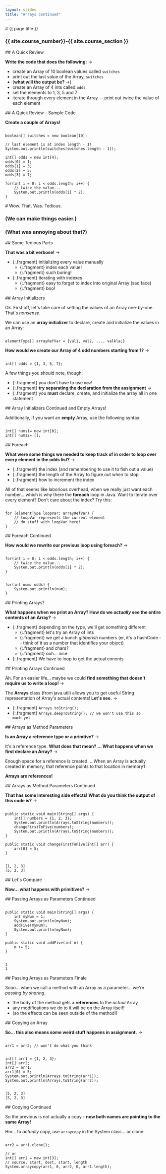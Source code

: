 ```yaml
---
layout: slides
title: "Arrays Continued"
---
```

<section markdown="block" class="intro-slide">
# {{ page.title }}

### {{ site.course_number}}-{{ site.course_section }}

<p><small></small></p>
</section>

<section markdown="block">
## A Quick Review

__Write the code that does the following:__ &rarr;

* create an Array of 10 boolean values called <code>switches</code>
* print out the last value of the Array, <code>switches</code>
* (__what will the output be?__ &rarr;)
* create an Array of 4 ints called <code>odds</code>
* set the elements to 1, 3, 5 and 7
* iterate through every element in the Array -- print out twice the value of each element


</section>

<section markdown="block">
## A Quick Review - Sample Code

__Create a couple of Arrays!__ 

<pre><code data-trim contenteditable>
boolean[] switches = new boolean[10];

// last element is at index length - 1!
System.out.println(switches[switches.length - 1]);

int[] odds = new int[4];
odds[0] = 1;
odds[1] = 3;
odds[2] = 5;
odds[3] = 7;

for(int i = 0; i < odds.length; i++) {
	// twice the value...
	System.out.println(odds[i] * 2);
}
</code></pre>
</section>

<section markdown="block">
# Wow. That. Was. Tedious.

### (We can make things easier.)

### (What was annoying about that?)

</section>
<section markdown="block">
## Some Tedious Parts

__That was a bit verbose!__ &rarr;

* {:.fragment} initializing every value manually
	* {:.fragment} index each value!
	* {:.fragment} such boring!
* {:.fragment} iterating with indexes
	* {:.fragment} easy to forget to index into original Array (sad face)
	* {:.fragment} boo!

</section>

<section markdown="block">
## Array Initializers

Ok. First off, let's take care of setting the values of an Array one-by-one. That's _nonsense_.

We can use an __array initializer__ to declare, create and initialize the values in an Array:

<pre><code data-trim contenteditable>
elementType[] arrayRefVar = {val1, val2, ..., valkla;}
</code></pre>

__How would we create our Array of 4 odd numbers starting from 1?__ &rarr;

<pre class="fragment"><code data-trim contenteditable>
int[] odds = {1, 3, 5, 7};
</code></pre>

<span class="fragment"> A few things you should note, though: </span>

* {:.fragment} you don't have to use <code>new</code>!
* {:.fragment} __try separating the declaration from the assignment__ &rarr;
* {:.fragment} you __must__ declare, create, and initialize the array all in one statement
</section>

<section markdown="block">
## Array Initializers Continued and Empty Arrays!

Additionally, if you want an __empty__ Array, use the following syntax:

<pre><code data-trim contenteditable>
int[] nums1= new int[0];
int[] nums2= [];
</code></pre>
</section>

<section markdown="block">
## Foreach

__What were some things we needed to keep track of in order to loop over every element in the odds list?__ &rarr;

* {:.fragment} the index (and remembering to use it to fish out a value)
* {:.fragment} the length of the Array to figure out when to stop
* {:.fragment} how to increment the index

<span class="fragment">All of that seems like laborious overhead, when we really just want each number... which is why there the __foreach__ loop in Java. Want to iterate over every element? Don't care about the index? Try this:</span>

<pre class="fragment"><code data-trim contenteditable>
for (elementType loopVar: arrayRefVar) {
	// loopVar represents the current element
	// do stuff with loopVar here!
}
</code></pre>




</section>

<section markdown="block">
## Foreach Continued

__How would we rewrite our previous loop using foreach?__ &rarr;

<pre><code data-trim contenteditable>
for(int i = 0; i < odds.length; i++) {
	// twice the value...
	System.out.println(odds[i] * 2);
}
</code></pre>

<pre><code data-trim contenteditable>
for(int num: odds) {
	System.out.println(num);
}
</code></pre>
</section>

<section markdown="block">
## Printing Arrays?

__What happens when we print an Array? How do we _actually_ see the entire contents of an Array?__ &rarr;

* {:.fragment} depending on the type, we'll get something different
	* {:.fragment} let's try an Array of ints
	* {:.fragment} we get a bunch _gibberish_ numbers (er, it's a hashCode -- think of it as a number that identifies your object) 
	* {:.fragment} and chars?
	* {:.fragment} ooh... nice
* {:.fragment} We have to loop to get the actual conents

</section>

<section markdown="block">
## Printing Arrays Continued

Ah. For an easier life... maybe we could __find something that doesn't require us to write a loop!__ &rarr;

<span class="fragment">The __Arrays__ class (from java.util) allows you to get useful String representation of Array's actual contents! __Let's see.__ &rarr;</span>

* {:.fragment} <code>Arrays.toString(); </code>
* {:.fragment} <code>Arrays.deepToString(); // we won't use this so much yet </code>
</section>

<section markdown="block">
## Arrays as Method Parameters

__Is an Array a reference type or a primtive?__ &rarr;

<span class="fragment">It's a reference type. __What does that mean? ... What happens when we first declare an Array?__ &rarr;</span>

<span class="fragment">Enough space for a reference is created. ...When an Array is actually created in memory, that reference points to that location in memory1</span>

<span class="fragment">__Arrays are references!__</span>

</section>

<section markdown="block">
## Arrays as Method Parameters Continued

__That has some interesting side effects! What do you think the output of this code is?__ &rarr;

<pre><code data-trim contenteditable>
public static void main(String[] args) {
    int[] numbers = {1, 2, 3};
    System.out.println(Arrays.toString(numbers));
    changeFirstToFive(numbers);
    System.out.println(Arrays.toString(numbers));
}

public static void changeFirstToFive(int[] arr) {
    arr[0] = 5;
}
</code></pre>
<pre class="fragment"><code data-trim contenteditable>
[1, 2, 3]
[5, 2, 3]
</code></pre>
</section>

<section markdown="block">
## Let's Compare

__Now... what happens with primitives?__ &rarr;

		
</section>
<section markdown="block">
## Passing Arrays as Parameters Continued

<pre><code data-trim contenteditable>
public static void main(String[] args) {
    int myNum = 1;
    System.out.println(myNum);
    addFive(myNum);
    System.out.println(myNum);
}

public static void addFive(int n) {
    n += 5;
}
</code></pre>

<pre class="fragment"><code data-trim contenteditable>
1
1
</code></pre>

</section>
<section markdown="block">
## Passing Arrays as Parameters Finale

Sooo... when we call a method with an Array as a parameter... we're _passing by sharing_. 

* the body of the method gets a __references__ to the _actual_ Array
* any modifications we do to it will be on the Array itself!
* (so the effects can be seen outside of the method!)

</section>
<section markdown="block">
## Copying an Array 

__So... this also means some weird stuff happens in assignment.__ &rarr;

<pre><code data-trim contenteditable>
arr1 = arr2; // won't do what you think
</code></pre>


<pre class="fragment"><code data-trim contenteditable>
int[] arr1 = {1, 2, 3};
int[] arr2;
arr2 = arr1;
arr1[0] = 5;
System.out.println(Arrays.toString(arr1));
System.out.println(Arrays.toString(arr2));
</code></pre>

<pre class="fragment"><code data-trim contenteditable>
[5, 2, 3]
[5, 2, 3]
</code></pre>


</section>

<section markdown="block">
## Copying Continued

So the previous is not actually a copy - __now both names are pointing to the same Array!__

Hm... to _actually_ copy, use <code>arraycopy</code> in the System class... or clone:

<pre><code data-trim contenteditable>
arr2 = arr1.clone();

// or
int[] arr2 = new int[3];
// source, start, dest, start, length
System.arraycopy(arr1, 0, arr2, 0, arr1.length);
</code></pre>
</section>

